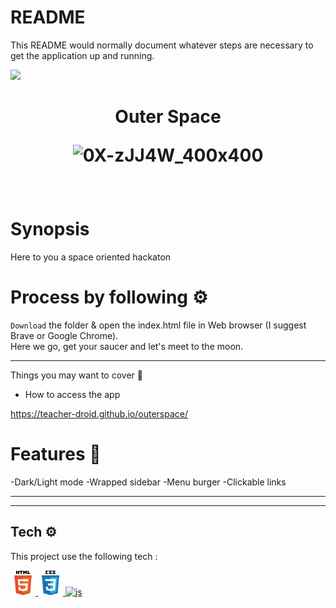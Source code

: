 # README 

This README would normally document whatever steps are necessary to get the
application up and running.




<a href="https://teacher-droid.github.io/outerspace/"><img src="https://i5.walmartimages.com/asr/05d94116-cdfb-4a91-9bc0-77160e8d9baf_1.6db20d4caeb58ad7ca69ce0a0c1aacf8.jpeg" width="20%" /></a>

<h1 align ="center">
            Outer Space

![0X-zJJ4W_400x400](https://th.bing.com/th/id/OIP.8A8_LmUjcXNd2QU38TNb0wHaEo?pid=ImgDet&rs=1)
</h1>
<br>



# Synopsis

Here to you a space oriented hackaton




# Process by following ⚙️


`Download` the folder & open the index.html file in Web browser (I suggest Brave or Google Chrome).<br>
Here we go, get your saucer and let's meet to the moon.

<hr>

Things you may want to cover 📝


* How to access the app
 
https://teacher-droid.github.io/outerspace/





# Features 🧪

-Dark/Light mode
-Wrapped sidebar
-Menu burger
-Clickable links

<hr>
<hr>


## Tech ⚙️

<p align="left"> This project use the following tech : <br>


<a href="https://www.w3.org/html/" target="_blank" rel="noreferrer"> <img src="https://raw.githubusercontent.com/devicons/devicon/master/icons/html5/html5-original-wordmark.svg" alt="html5" width="40" height="40"/> </a>
<a href="https://www.w3schools.com/css/" target="_blank" rel="noreferrer"> <img src="https://raw.githubusercontent.com/devicons/devicon/master/icons/css3/css3-original-wordmark.svg" alt="css3" width="40" height="40"/>
<a href="https://www.w3schools.com/js/" target="_blank" rel="noreferrer"> <img src="https://cdn.jsdelivr.net/gh/devicons/devicon/icons/javascript/javascript-original.svg" alt="js" width="40" height="40"/> </a> </p>
